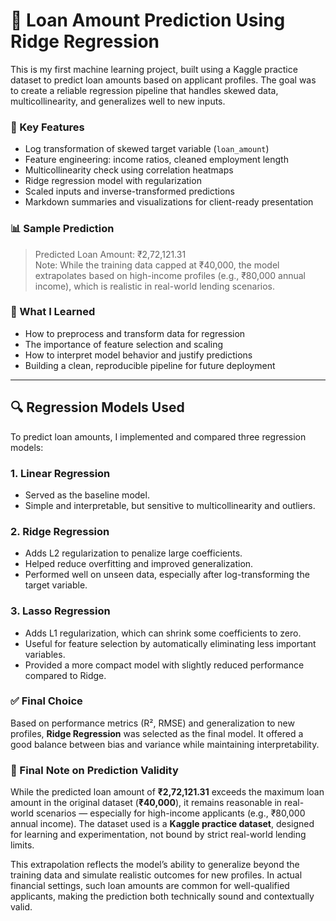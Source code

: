 # 🏦 Loan Amount Prediction Using Ridge Regression

This is my first machine learning project, built using a Kaggle practice dataset to predict loan amounts based on applicant profiles. The goal was to create a reliable regression pipeline that handles skewed data, multicollinearity, and generalizes well to new inputs.

### 🔧 Key Features
- Log transformation of skewed target variable (`loan_amount`)
- Feature engineering: income ratios, cleaned employment length
- Multicollinearity check using correlation heatmaps
- Ridge regression model with regularization
- Scaled inputs and inverse-transformed predictions
- Markdown summaries and visualizations for client-ready presentation

### 📊 Sample Prediction
> Predicted Loan Amount: ₹2,72,121.31  
> Note: While the training data capped at ₹40,000, the model extrapolates based on high-income profiles (e.g., ₹80,000 annual income), which is realistic in real-world lending scenarios.

### 🚀 What I Learned
- How to preprocess and transform data for regression
- The importance of feature selection and scaling
- How to interpret model behavior and justify predictions
- Building a clean, reproducible pipeline for future deployment

---

## 🔍 Regression Models Used

To predict loan amounts, I implemented and compared three regression models:

### 1. Linear Regression
- Served as the baseline model.
- Simple and interpretable, but sensitive to multicollinearity and outliers.

### 2. Ridge Regression
- Adds L2 regularization to penalize large coefficients.
- Helped reduce overfitting and improved generalization.
- Performed well on unseen data, especially after log-transforming the target variable.

### 3. Lasso Regression
- Adds L1 regularization, which can shrink some coefficients to zero.
- Useful for feature selection by automatically eliminating less important variables.
- Provided a more compact model with slightly reduced performance compared to Ridge.

### ✅ Final Choice
Based on performance metrics (R², RMSE) and generalization to new profiles, **Ridge Regression** was selected as the final model. It offered a good balance between bias and variance while maintaining interpretability.

### 📌 Final Note on Prediction Validity

While the predicted loan amount of **₹2,72,121.31** exceeds the maximum loan amount in the original dataset (**₹40,000**), it remains reasonable in real-world scenarios — especially for high-income applicants (e.g., ₹80,000 annual income). The dataset used is a **Kaggle practice dataset**, designed for learning and experimentation, not bound by strict real-world lending limits.

This extrapolation reflects the model’s ability to generalize beyond the training data and simulate realistic outcomes for new profiles. In actual financial settings, such loan amounts are common for well-qualified applicants, making the prediction both technically sound and contextually valid.



